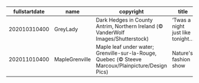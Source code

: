 |fullstartdate|name|copyright|title|image|
|--|--|--|--|--|
202010310400|GreyLady|Dark Hedges in County Antrim, Northern Ireland (© VanderWolf Images/Shutterstock)|‘Twas a night just like tonight…|![](/en-CA/2020/11/202010310400GreyLady.jpg)|
202011010400|MapleGrenville|Maple leaf under water; Grenville-sur-la-Rouge, Quebec (© Steeve Marcoux/Plainpicture/Design Pics)|Nature's fashion show|![](/en-CA/2020/11/202011010400MapleGrenville.jpg)|
